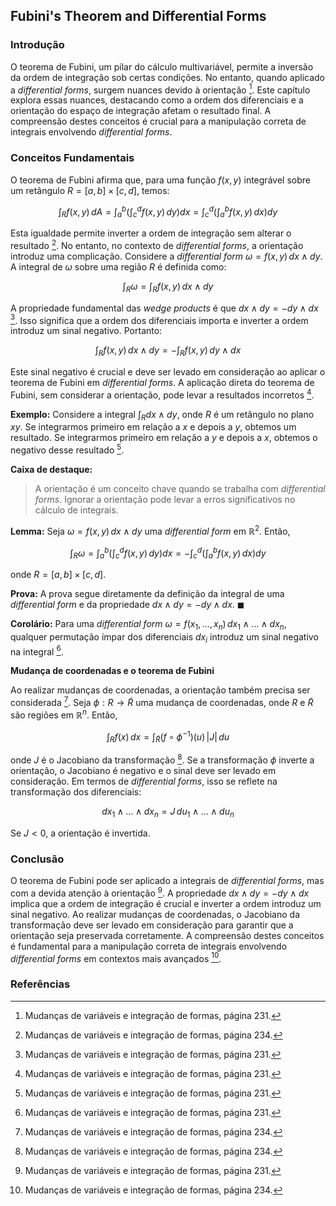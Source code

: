 ## Fubini's Theorem and Differential Forms

### Introdução
O teorema de Fubini, um pilar do cálculo multivariável, permite a inversão da ordem de integração sob certas condições. No entanto, quando aplicado a *differential forms*, surgem nuances devido à orientação [^1]. Este capítulo explora essas nuances, destacando como a ordem dos diferenciais e a orientação do espaço de integração afetam o resultado final. A compreensão destes conceitos é crucial para a manipulação correta de integrais envolvendo *differential forms*.

### Conceitos Fundamentais
O teorema de Fubini afirma que, para uma função $f(x, y)$ integrável sobre um retângulo $R = [a, b] \times [c, d]$, temos:

$$
\int_R f(x, y) \, dA = \int_a^b \left( \int_c^d f(x, y) \, dy \right) dx = \int_c^d \left( \int_a^b f(x, y) \, dx \right) dy
$$

Esta igualdade permite inverter a ordem de integração sem alterar o resultado [^3]. No entanto, no contexto de *differential forms*, a orientação introduz uma complicação. Considere a *differential form* $\omega = f(x, y) \, dx \wedge dy$. A integral de $\omega$ sobre uma região $R$ é definida como:

$$
\int_R \omega = \int_R f(x, y) \, dx \wedge dy
$$

A propriedade fundamental das *wedge products* é que $dx \wedge dy = -dy \wedge dx$ [^1]. Isso significa que a ordem dos diferenciais importa e inverter a ordem introduz um sinal negativo. Portanto:

$$
\int_R f(x, y) \, dx \wedge dy = - \int_R f(x, y) \, dy \wedge dx
$$

Este sinal negativo é crucial e deve ser levado em consideração ao aplicar o teorema de Fubini em *differential forms*. A aplicação direta do teorema de Fubini, sem considerar a orientação, pode levar a resultados incorretos [^1].

**Exemplo:**
Considere a integral $\int_R dx \wedge dy$, onde $R$ é um retângulo no plano $xy$. Se integrarmos primeiro em relação a $x$ e depois a $y$, obtemos um resultado. Se integrarmos primeiro em relação a $y$ e depois a $x$, obtemos o negativo desse resultado [^1].

**Caixa de destaque:**
> A orientação é um conceito chave quando se trabalha com *differential forms*. Ignorar a orientação pode levar a erros significativos no cálculo de integrais.

**Lemma:**
Seja $\omega = f(x, y) \, dx \wedge dy$ uma *differential form* em $\mathbb{R}^2$. Então,

$$
\int_R \omega = \int_a^b \left( \int_c^d f(x, y) \, dy \right) dx = - \int_c^d \left( \int_a^b f(x, y) \, dx \right) dy
$$

onde $R = [a, b] \times [c, d]$.

**Prova:**
A prova segue diretamente da definição da integral de uma *differential form* e da propriedade $dx \wedge dy = -dy \wedge dx$. $\blacksquare$

**Corolário:**
Para uma *differential form* $\omega = f(x_1, \dots, x_n) \, dx_1 \wedge \dots \wedge dx_n$, qualquer permutação ímpar dos diferenciais $dx_i$ introduz um sinal negativo na integral [^1].

**Mudança de coordenadas e o teorema de Fubini**

Ao realizar mudanças de coordenadas, a orientação também precisa ser considerada [^3]. Seja $\phi: R \to \tilde{R}$ uma mudança de coordenadas, onde $R$ e $\tilde{R}$ são regiões em $\mathbb{R}^n$. Então,

$$
\int_R f(x) \, dx = \int_{\tilde{R}} (f \circ \phi^{-1})(u) \, |J| \, du
$$

onde $J$ é o Jacobiano da transformação [^3]. Se a transformação $\phi$ inverte a orientação, o Jacobiano é negativo e o sinal deve ser levado em consideração. Em termos de *differential forms*, isso se reflete na transformação dos diferenciais:

$$
dx_1 \wedge \dots \wedge dx_n = J \, du_1 \wedge \dots \wedge du_n
$$

Se $J < 0$, a orientação é invertida.

### Conclusão
O teorema de Fubini pode ser aplicado a integrais de *differential forms*, mas com a devida atenção à orientação [^1]. A propriedade $dx \wedge dy = -dy \wedge dx$ implica que a ordem de integração é crucial e inverter a ordem introduz um sinal negativo. Ao realizar mudanças de coordenadas, o Jacobiano da transformação deve ser levado em consideração para garantir que a orientação seja preservada corretamente. A compreensão destes conceitos é fundamental para a manipulação correta de integrais envolvendo *differential forms* em contextos mais avançados [^3].

### Referências
[^1]: Mudanças de variáveis e integração de formas, página 231.
[^2]: Mudanças de variáveis e integração de formas, página 232.
[^3]: Mudanças de variáveis e integração de formas, página 234.

<!-- END -->